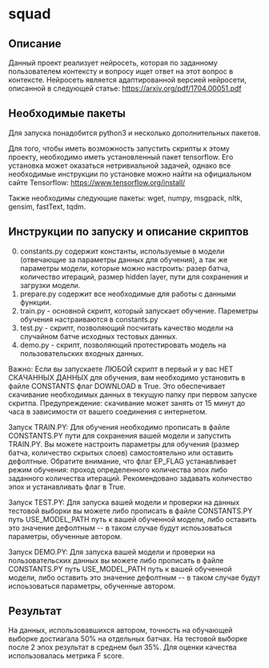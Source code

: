 # squad


## Описание

Данный проект реализует нейросеть, которая по заданному пользователем контексту и вопросу ищет ответ на этот вопрос в контексте. Нейросеть является адаптированной версией нейросети, описанной в следующей статье: https://arxiv.org/pdf/1704.00051.pdf

## Необходимые пакеты

Для запуска понадобится python3 и несколько дополнительных пакетов.

Для того, чтобы иметь возможность запустить скрипты к этому проекту, необходимо иметь установленный пакет tensorflow. Его установка может оказаться нетривиальной задачей, однако все необходимые инструкции по установке можно найти на официальном сайте Tensorflow: https://www.tensorflow.org/install/

Также необходимы следующие пакеты:
wget, numpy, msgpack, nltk, gensim, fastText, tqdm.

##  Инструкции по запуску и описание скриптов

0. constants.py содержит константы, используемые в модели (отвечающие за параметры данных для обучения), а так же параметры модели, которые можно настроить: разер батча, количество итераций, размер hidden layer, пути для сохранения и загрузки модели.
1. prepare.py содержит все необходимые для работы с данными функции. 
2. train.py - основной скрипт, который запускает обучение. Пареметры обучения настраиваются в constants.py
3. test.py - скрипт, позволяющий посчитать качество модели на случайном батче исходных тестовых данных.
4. demo.py - скрипт, позволяющий протестировать модель на пользовательских входных данных.

Важно:
Если вы запускаете ЛЮБОЙ скрипт в первый и у вас НЕТ СКАЧАННЫХ ДАННЫХ для обучения, вам необходимо установить в файле CONSTANTS флаг DOWNLOAD в True. Это обеспечивает скачивание необходимых данных в текущую папку при первом запуске скритпа. Предупреждение: скачивание может занять от 15 минут до часа в зависимости от вашего соединения с интернетом.

Запуск TRAIN.PY:
Для обучения необходимо прописать в файле CONSTANTS.PY пути для сохранения вашей модели и запустить TRAIN.PY. Вы можете настроить параметры для обучения (размер батча, количество скрытых слоев) самостоятельно или оставить дефолтные. Обратите внимание, что флаг EP_FLAG устанавливает режим обучения: проход определенного количества эпох либо заданного количества итераций. Рекомендовано задавать количество эпох и устанавливать флаг в True. 

Запуск TEST.PY:
Для запуска вашей модели и проверки на данных тестовой выборки вы можете либо прописать в файле CONSTANTS.PY путь USE_MODEL_PATH путь к вашей обученной модели, либо оставить это значение дефолтным -- в таком случае будут испоьзоваться параметры, обученные автором.

Запуск DEMO.PY:
Для запуска вашей модели и проверки на пользовательских данных вы можете либо прописать в файле CONSTANTS.PY путь USE_MODEL_PATH путь к вашей обученной модели, либо оставить это значение дефолтным -- в таком случае будут испоьзоваться параметры, обученные автором. 

## Результат

На данных, использовавшихся автором, точность на обучающей выборке достиагала 50% на отдельных батчах. На тестовой выборке после 2 эпох результат в среднем был 35%. Для оценки качества использовалась метрика F score.

